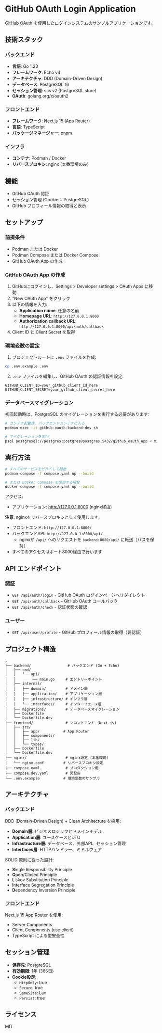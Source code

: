 # GitHub OAuth Login Application

GitHub OAuth を使用したログインシステムのサンプルアプリケーションです。

## 技術スタック

### バックエンド
- **言語**: Go 1.23
- **フレームワーク**: Echo v4
- **アーキテクチャ**: DDD (Domain-Driven Design)
- **データベース**: PostgreSQL 16
- **セッション管理**: scs v2 (PostgreSQL store)
- **OAuth**: golang.org/x/oauth2

### フロントエンド
- **フレームワーク**: Next.js 15 (App Router)
- **言語**: TypeScript
- **パッケージマネージャー**: pnpm

### インフラ
- **コンテナ**: Podman / Docker
- **リバースプロキシ**: nginx (本番環境のみ)

## 機能

- GitHub OAuth 認証
- セッション管理 (Cookie + PostgreSQL)
- GitHub プロフィール情報の取得と表示

## セットアップ

### 前提条件

- Podman または Docker
- Podman Compose または Docker Compose
- GitHub OAuth App の作成

### GitHub OAuth App の作成

1. GitHubにログインし、Settings > Developer settings > OAuth Apps に移動
2. "New OAuth App" をクリック
3. 以下の情報を入力:
   - **Application name**: 任意の名前
   - **Homepage URL**: `http://127.0.0.1:8000`
   - **Authorization callback URL**: `http://127.0.0.1:8000/api/auth/callback`
4. Client ID と Client Secret を取得

### 環境変数の設定

1. プロジェクトルートに `.env` ファイルを作成:

```bash
cp .env.example .env
```

2. `.env` ファイルを編集し、GitHub OAuth の認証情報を設定:

```env
GITHUB_CLIENT_ID=your_github_client_id_here
GITHUB_CLIENT_SECRET=your_github_client_secret_here
```

### データベースマイグレーション

初回起動時は、PostgreSQL のマイグレーションを実行する必要があります:

```bash
# コンテナ起動後、バックエンドコンテナに入る
podman exec -it github-oauth-backend-dev sh

# マイグレーションを実行
psql postgresql://postgres:postgres@postgres:5432/github_oauth_app < migrations/001_create_sessions_table.up.sql
```

## 実行方法

```bash
# すべてのサービスをビルドして起動
podman-compose -f compose.yaml up --build

# または Docker Compose を使用する場合
docker-compose -f compose.yaml up --build
```

アクセス:
- アプリケーション: http://127.0.0.1:8000 (nginx経由)

**注意**: nginxをリバースプロキシとして使用します。
- フロントエンド: `http://127.0.0.1:8000/`
- バックエンドAPI: `http://127.0.0.1:8000/api/`
  - nginxが `/api/` へのリクエストを `backend:8080/api/` に転送（パスを保持）
- すべてのアクセスはポート8000経由で行います

## API エンドポイント

### 認証

- `GET /api/auth/login` - GitHub OAuth ログインページへリダイレクト
- `GET /api/auth/callback` - GitHub OAuth コールバック
- `GET /api/auth/check` - 認証状態の確認

### ユーザー

- `GET /api/user/profile` - GitHub プロフィール情報の取得（要認証）

## プロジェクト構造

```
.
├── backend/                 # バックエンド (Go + Echo)
│   ├── cmd/
│   │   └── api/
│   │       └── main.go     # エントリーポイント
│   ├── internal/
│   │   ├── domain/         # ドメイン層
│   │   ├── application/    # アプリケーション層
│   │   ├── infrastructure/ # インフラ層
│   │   └── interfaces/     # インターフェース層
│   ├── migrations/         # データベースマイグレーション
│   ├── Dockerfile
│   └── Dockerfile.dev
├── frontend/               # フロントエンド (Next.js)
│   ├── src/
│   │   ├── app/           # App Router
│   │   ├── components/
│   │   ├── lib/
│   │   └── types/
│   ├── Dockerfile
│   └── Dockerfile.dev
├── nginx/                  # nginx設定 (本番環境)
│   └── nginx.conf         # リバースプロキシ設定
├── compose.yaml            # プロダクション用
├── compose.dev.yaml        # 開発用
└── .env.example           # 環境変数のサンプル
```

## アーキテクチャ

### バックエンド

DDD (Domain-Driven Design) + Clean Architecture を採用:

- **Domain層**: ビジネスロジックとドメインモデル
- **Application層**: ユースケースとDTO
- **Infrastructure層**: データベース、外部API、セッション管理
- **Interfaces層**: HTTPハンドラー、ミドルウェア

SOLID 原則に従った設計:
- **S**ingle Responsibility Principle
- **O**pen/Closed Principle
- **L**iskov Substitution Principle
- **I**nterface Segregation Principle
- **D**ependency Inversion Principle

### フロントエンド

Next.js 15 App Router を使用:
- Server Components
- Client Components (use client)
- TypeScript による型安全性

## セッション管理

- **保存先**: PostgreSQL
- **有効期限**: 1年 (365日)
- **Cookie設定**:
  - `HttpOnly`: true
  - `Secure`: true
  - `SameSite`: Lax
  - `Persist`: true

## ライセンス

MIT
